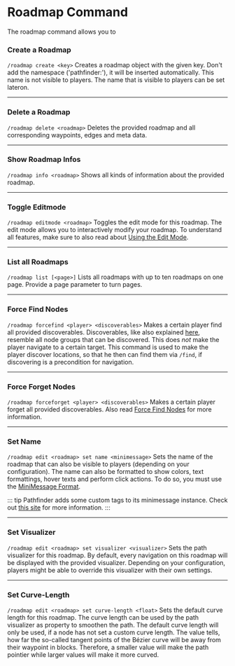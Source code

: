 # Roadmap Command

The roadmap command allows you to 

### Create a Roadmap

`/roadmap create <key>`
Creates a roadmap object with the given key. Don't add the namespace ('pathfinder:'), it will be inserted automatically.
This name is not visible to players. The name that is visible to players can be set lateron.

---

### Delete a Roadmap

`/roadmap delete <roadmap>`
Deletes the provided roadmap and all corresponding waypoints, edges and meta data.

---

### Show Roadmap Infos

`/roadmap info <roadmap>`
Shows all kinds of information about the provided roadmap.

---

### Toggle Editmode

`/roadmap editmode <roadmap>`
Toggles the edit mode for this roadmap. The edit mode allows you to interactively modify your roadmap.
To understand all features, make sure to also read about [Using the Edit Mode](#).

---

### List all Roadmaps

`/roadmap list [<page>]`
Lists all roadmaps with up to ten roadmaps on one page. Provide a page parameter to turn pages.

---

### Force Find Nodes

`/roadmap forcefind <player> <discoverables>`
Makes a certain player find all provided discoverables. Discoverables, like also explained [here](#), resemble all node
groups that can be discovered.
This does *not* make the player navigate to a certain target. This command is used to make the player discover
locations, so that he then can find them via `/find`, if discovering is a precondition for navigation.

---

### Force Forget Nodes

`/roadmap forceforget <player> <discoverables>`
Makes a certain player forget all provided discoverables. Also read [Force Find Nodes](#force-find-nodes) for more
information.

---

### Set Name

`/roadmap edit <roadmap> set name <minimessage>`
Sets the name of the roadmap that can also be visible to players (depending on your configuration).
The name can also be formatted to show colors, text formattings, hover texts and perform click actions. To do so, you
must use the [MiniMessage Format](https://docs.adventure.kyori.net/minimessage/format.html).

::: tip
Pathfinder adds some custom tags to its minimessage instance. Check out [this site]() for more information.
:::

---

### Set Visualizer

`/roadmap edit <roadmap> set visualizer <visualizer>`
Sets the path visualizer for this roadmap. By default, every navigation on this roadmap will be displayed with the
provided visualizer. Depending on your configuration, players might be able to override this visualizer with their own
settings.

---

### Set Curve-Length

`/roadmap edit <roadmap> set curve-length <float>`
Sets the default curve length for this roadmap. The curve length can be used by the path visualizer as property to
smoothen the path.
The default curve length will only be used, if a node has not set a custom curve length. The value tells, how far the
so-called tangent points of the Bézier curve will be away from their waypoint in blocks.
Therefore, a smaller value will make the path pointier while larger values will make it more curved.
